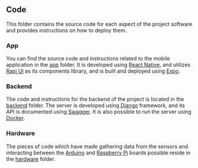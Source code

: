 ## Code
This folder contains the source code for each aspect of the project software and provides instructions on how to deploy them.

### App
You can find the source code and instructions related to the mobile application in the [app](./app) folder. It is developed using [React Native](https://reactnative.dev/), and utilizes [Rapi UI](https://github.com/codingki/react-native-rapi-ui) as its components library, and is built and deployed using [Expo](https://expo.dev/).

### Backend
The code and instructions for the backend of the project is located in the [backend](./backend) folder. The server is developed using [Django](https://www.djangoproject.com/) framework, and its API is documented using [Swagger](https://swagger.io/specification/). It is also possible to run the server using [Docker](https://docker.com/).

### Hardware
The pieces of code which have made gathering data from the sensors and interacting between the [Arduino](https://www.arduino.cc/) and [Raspberry Pi](https://www.raspberrypi.com/) boards possible reside in the [hardware](./hardware) folder.
